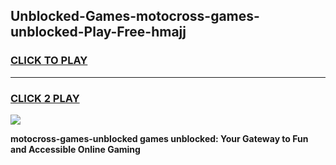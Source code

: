 
## Unblocked-Games-motocross-games-unblocked-Play-Free-hmajj
<h3>
<a href="https://premium76.site?title=motocross-games-unblocked&ref=15A">CLICK TO PLAY</a></h3>
<hr>

<h3>
<a href="https://premium76.site?title=motocross-games-unblocked&ref=15A">CLICK 2 PLAY</a>
  
</h3>

<a href="https://premium76.site?title=motocross-games-unblocked&ref=15A"><img src="https://clearcache.store/games.png"></a>


**motocross-games-unblocked games unblocked: Your Gateway to Fun and Accessible Online Gaming**
